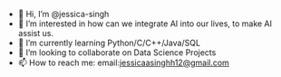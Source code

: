 - 👋 Hi, I’m @jessica-singh
- 👀 I’m interested in how can we integrate AI into our lives, to make AI assist us.
- 🌱 I’m currently learning Python/C/C++/Java/SQL
- 💞️ I’m looking to collaborate on Data Science Projects
- 📫 How to reach me: email:jessicaasinghh12@gmail.com
  

<!---
jessica-singh/jessica-singh is a ✨ special ✨ repository because its `README.md` (this file) appears on your GitHub profile.
You can click the Preview link to take a look at your changes.
--->
